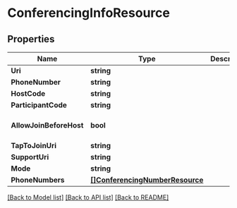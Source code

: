 # ConferencingInfoResource

## Properties
Name | Type | Description | Notes
------------ | ------------- | ------------- | -------------
**Uri** | **string** |  | [optional] 
**PhoneNumber** | **string** |  | [optional] 
**HostCode** | **string** |  | [optional] 
**ParticipantCode** | **string** |  | [optional] 
**AllowJoinBeforeHost** | **bool** |  | [optional] [default to false]
**TapToJoinUri** | **string** |  | [optional] 
**SupportUri** | **string** |  | [optional] 
**Mode** | **string** |  | [optional] 
**PhoneNumbers** | [**[]ConferencingNumberResource**](ConferencingNumberResource.md) |  | [optional] 

[[Back to Model list]](../README.md#documentation-for-models) [[Back to API list]](../README.md#documentation-for-api-endpoints) [[Back to README]](../README.md)


